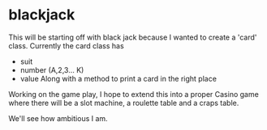 # blackjack
This will be starting off with black jack because I wanted to create a 'card' class.  Currently the card class has 
* suit
* number (A,2,3... K)
* value 
Along with a method to print a card in the right place

Working on the game play, I hope to extend this into a proper Casino game
where there will be a slot machine, a roulette table and a craps table. 

We'll see how ambitious I am.